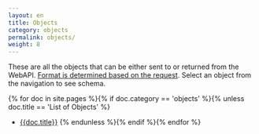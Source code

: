```yaml
---
layout: en
title: Objects
category: objects
permalink: objects/
weight: 8
---
```


These are all the objects that can be either sent to or returned from the WebAPI. [Format is determined based on the request](../getting-started/response-formats). Select an object from the navigation to see schema.

{% for doc in site.pages %}{% if doc.category == 'objects' %}{% unless doc.title == 'List of Objects' %}
- <a href="{{site.baseurl}}{{doc.url}}">{{doc.title}}</a>
{% endunless %}{% endif %}{% endfor %}